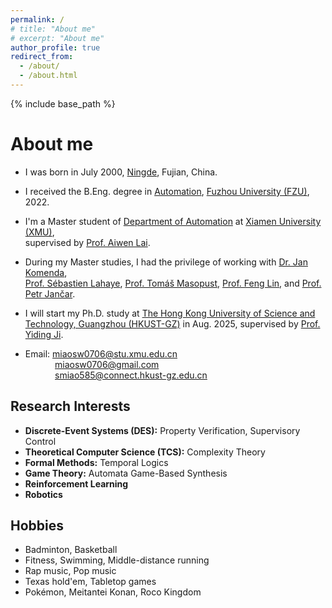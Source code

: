```yaml
---
permalink: /
# title: "About me"
# excerpt: "About me"
author_profile: true
redirect_from: 
  - /about/
  - /about.html
---
```


{% include base_path %}

# About me
- I was born in July 2000, [Ningde](https://en.wikipedia.org/wiki/Ningde), Fujian, China.
- I received the B.Eng. degree in [Automation](https://dqxy.fzu.edu.cn/en/info/1003/1018.htm), [Fuzhou University (FZU)](https://en.fzu.edu.cn/), 2022.
- I'm a Master student of [Department of Automation](https://auto.xmu.edu.cn/) at [Xiamen University (XMU)](https://en.xmu.edu.cn/main.htm),  
supervised by [Prof. Aiwen Lai](https://aivens123.github.io/aiwenlai.github.io/).
- During my Master studies, I had the privilege of working with [Dr. Jan Komenda](https://www.math.cas.cz/index.php/members/researcher/50),  
[Prof. S&eacute;bastien Lahaye](https://perso-laris.univ-angers.fr/~lahaye/), [Prof. Tom&aacute;&scaron; Masopust](https://apollo.inf.upol.cz/~masopust/), [Prof. Feng Lin](https://wayne.edu/people/aa0986), and [Prof. Petr Jančar](https://phoenix.inf.upol.cz/~jancarp/).
- I will start my Ph.D. study at [The Hong Kong University of Science and Technology, Guangzhou (HKUST-GZ)](https://www.hkust-gz.edu.cn/) in Aug. 2025, supervised by [Prof. Yiding Ji](https://personal.hkust-gz.edu.cn/jiyiding/index.html).

- Email: [miaosw0706@stu.xmu.edu.cn](mailto:miaosw0706@stu.xmu.edu.cn)  
&nbsp;&nbsp;&nbsp;&nbsp;&nbsp;&nbsp;&nbsp;&nbsp;&nbsp;&nbsp;&nbsp;&nbsp;[miaosw0706@gmail.com](mailto:miaosw0706@gmail.com)  
&nbsp;&nbsp;&nbsp;&nbsp;&nbsp;&nbsp;&nbsp;&nbsp;&nbsp;&nbsp;&nbsp;&nbsp;[smiao585@connect.hkust-gz.edu.cn](mailto:smiao585@connect.hkust-gz.edu.cn)

## Research Interests
- **Discrete-Event Systems (DES):** Property Verification, Supervisory Control
- **Theoretical Computer Science (TCS):** Complexity Theory
- **Formal Methods:** Temporal Logics
- **Game Theory:** Automata Game-Based Synthesis
- **Reinforcement Learning**
- **Robotics**

## Hobbies
- Badminton, Basketball
- Fitness, Swimming, Middle-distance running
- Rap music, Pop music
- Texas hold'em, Tabletop games
- Pok&eacute;mon, Meitantei Konan, Roco Kingdom

<!-- For more info
------
More info about configuring academicpages can be found in [the guide](https://academicpages.github.io/markdown/). The [guides for the Minimal Mistakes theme](https://mmistakes.github.io/minimal-mistakes/docs/configuration/) (which this theme was forked from) might also be helpful. -->
